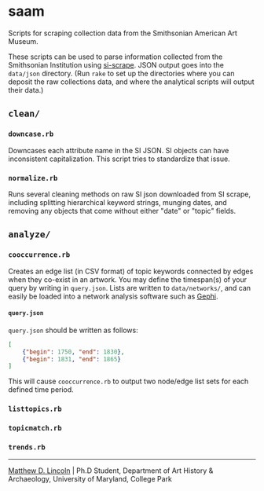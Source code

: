 saam
====

Scripts for scraping collection data from the Smithsonian American Art Museum.

These scripts can be used to parse information collected from the Smithsonian Institution using [si-scrape](https://github.com/mdlincoln/si-scrape).
JSON output goes into the `data/json` directory.
(Run `rake` to set up the directories where you can deposit the raw collections data, and where the analytical scripts will output their data.)

## `clean/`

### `downcase.rb`

Downcases each attribute name in the SI JSON.
SI objects can have inconsistent capitalization.
This script tries to standardize that issue.

### `normalize.rb`

Runs several cleaning methods on raw SI json downloaded from SI
scrape, including splitting hierarchical keyword strings, munging
dates, and removing any objects that come without either "date" or
"topic" fields.

## `analyze/`

### `cooccurrence.rb`

Creates an edge list (in CSV format) of topic keywords connected by edges when they co-exist in an artwork.
You may define the timespan(s) of your query by writing in `query.json`.
Lists are written to `data/networks/`, and can easily be loaded into a network analysis software such as [Gephi](https://gephi.org).

#### `query.json`

`query.json` should be written as follows:

````json
[
    {"begin": 1750, "end": 1830},
    {"begin": 1831, "end": 1865}
]
````

This will cause `cooccurrence.rb` to output two node/edge list sets for each defined time period.

### `listtopics.rb`

### `topicmatch.rb`

### `trends.rb`

***

[Matthew D. Lincoln](http://matthewlincoln.net) | Ph.D Student, Department of Art History & Archaeology, University of Maryland, College Park
